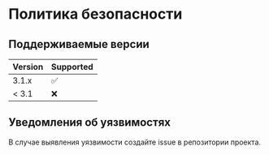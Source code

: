 # Политика безопасности

## Поддерживаемые версии

| Version | Supported          |
| ------- | ------------------ |
| 3.1.x   | :white_check_mark: |
| < 3.1   | :x:                |

## Уведомления об уязвимостях

В случае выявления уязвимости создайте issue в репозитории проекта.
